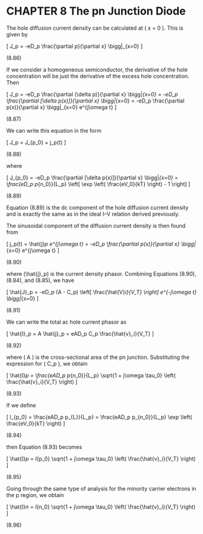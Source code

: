 # CHAPTER 8 The pn Junction Diode

The hole diffusion current density can be calculated at \( x = 0 \). This is given by

\[
J_p = -eD_p \frac{\partial p}{\partial x} \bigg|_{x=0}
\]

(8.86)

If we consider a homogeneous semiconductor, the derivative of the hole concentration will be just the derivative of the excess hole concentration. Then

\[
J_p = -eD_p \frac{\partial (\delta p)}{\partial x} \bigg|_{x=0} = -eD_p \frac{\partial [\delta p(x)]}{\partial x} \bigg|_{x=0} = -eD_p \frac{\partial p(x)}{\partial x} \bigg|_{x=0} e^{j\omega t}
\]

(8.87)

We can write this equation in the form

\[
J_p = J_{p_0} + j_p(t)
\]

(8.88)

where

\[
J_{p_0} = -eD_p \frac{\partial [\delta p(x)]}{\partial x} \bigg|_{x=0} = \frac{eD_p p_{n_0}}{L_p} \left[ \exp \left( \frac{eV_0}{kT} \right) - 1 \right]
\]

(8.89)

Equation (8.89) is the dc component of the hole diffusion current density and is exactly the same as in the ideal I–V relation derived previously.

The sinusoidal component of the diffusion current density is then found from

\[
j_p(t) = \hat{j}_p e^{j\omega t} = -eD_p \frac{\partial p(x)}{\partial x} \bigg|_{x=0} e^{j\omega t}
\]

(8.90)

where \(\hat{j}_p\) is the current density phasor. Combining Equations (8.90), (8.84), and (8.85), we have

\[
\hat{J}_p = -eD_p (A - C_p) \left[ \frac{\hat{V}_i}{V_T} \right] e^{-j\omega t} \bigg|_{x=0}
\]

(8.91)

We can write the total ac hole current phasor as

\[
\hat{I}_p = A \hat{j}_p = eAD_p C_p \frac{\hat{v}_i}{V_T}
\]

(8.92)

where \( A \) is the cross-sectional area of the pn junction. Substituting the expression for \( C_p \), we obtain

\[
\hat{I}_p = \frac{eAD_p p_{n_0}}{L_p} \sqrt{1 + j\omega \tau_0} \left( \frac{\hat{v}_i}{V_T} \right)
\]

(8.93)

If we define

\[
I_{p_0} = \frac{eAD_p p_{L}}{L_p} = \frac{eAD_p p_{n_0}}{L_p} \exp \left( \frac{eV_0}{kT} \right)
\]

(8.94)

then Equation (8.93) becomes

\[
\hat{I}_p = I_{p_0} \sqrt{1 + j\omega \tau_0} \left( \frac{\hat{v}_i}{V_T} \right)
\]

(8.95)

Going through the same type of analysis for the minority carrier electrons in the p region, we obtain

\[
\hat{I}_n = I_{n_0} \sqrt{1 + j\omega \tau_0} \left( \frac{\hat{v}_i}{V_T} \right)
\]

(8.96)
